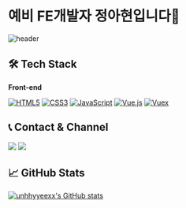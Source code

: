 # 예비 FE개발자 정아현입니다🙂

![header](https://capsule-render.vercel.app/api?type=waving&color=gradient&customColorList=15&height=300&section=header&text=AHYUN%20JEONG&fontSize=90&animation=twinkling)


## 🛠 Tech Stack

**Front-end**

[![HTML5](https://camo.githubusercontent.com/25d6c4f355d6657fdb6886c654ed7525df05b9f9964f9b0ba2737718c86868d0/68747470733a2f2f696d672e736869656c64732e696f2f62616467652f2d48544d4c352d4533344632363f267374796c653d666c61742d737175617265266c6f676f3d68746d6c35266c6f676f436f6c6f723d7768697465)](https://camo.githubusercontent.com/25d6c4f355d6657fdb6886c654ed7525df05b9f9964f9b0ba2737718c86868d0/68747470733a2f2f696d672e736869656c64732e696f2f62616467652f2d48544d4c352d4533344632363f267374796c653d666c61742d737175617265266c6f676f3d68746d6c35266c6f676f436f6c6f723d7768697465) [![CSS3](https://camo.githubusercontent.com/2b65a6eeceb8088d4cfd56c4e79330ae28ada5bb2f558e0a920511d58d0f4870/68747470733a2f2f696d672e736869656c64732e696f2f62616467652f2d435353332d3135373242363f267374796c653d666c61742d737175617265266c6f676f3d63737333266c6f676f436f6c6f723d7768697465)](https://camo.githubusercontent.com/2b65a6eeceb8088d4cfd56c4e79330ae28ada5bb2f558e0a920511d58d0f4870/68747470733a2f2f696d672e736869656c64732e696f2f62616467652f2d435353332d3135373242363f267374796c653d666c61742d737175617265266c6f676f3d63737333266c6f676f436f6c6f723d7768697465)
[![JavaScript](https://camo.githubusercontent.com/52ec85db7bd9d5ffbf13e5bb541774a086a9c96b000c1b20607bc6860f0be82f/68747470733a2f2f696d672e736869656c64732e696f2f62616467652f2d4a6176615363726970742d4637444631453f267374796c653d666c61742d737175617265266c6f676f3d6a617661736372697074266c6f676f436f6c6f723d7768697465)](https://camo.githubusercontent.com/52ec85db7bd9d5ffbf13e5bb541774a086a9c96b000c1b20607bc6860f0be82f/68747470733a2f2f696d672e736869656c64732e696f2f62616467652f2d4a6176615363726970742d4637444631453f267374796c653d666c61742d737175617265266c6f676f3d6a617661736372697074266c6f676f436f6c6f723d7768697465) [![Vue.js](https://camo.githubusercontent.com/588a6432373d5c36abf44dfeaccb500f202bbbca960bb30adb3a76aed13ce0e5/68747470733a2f2f696d672e736869656c64732e696f2f62616467652f2d5675652e6a732d3446433038443f267374796c653d666c61742d737175617265266c6f676f3d5675652e6a73266c6f676f436f6c6f723d7768697465)](https://camo.githubusercontent.com/588a6432373d5c36abf44dfeaccb500f202bbbca960bb30adb3a76aed13ce0e5/68747470733a2f2f696d672e736869656c64732e696f2f62616467652f2d5675652e6a732d3446433038443f267374796c653d666c61742d737175617265266c6f676f3d5675652e6a73266c6f676f436f6c6f723d7768697465) [![Vuex](https://camo.githubusercontent.com/a283fa53e0c7506130aad5c6175f47b460cc598566a7f91632fae31f860272e2/68747470733a2f2f696d672e736869656c64732e696f2f62616467652f2d567565782d3334343935653f267374796c653d666c61742d737175617265266c6f676f3d5675652e6a73266c6f676f436f6c6f723d7768697465)](https://camo.githubusercontent.com/a283fa53e0c7506130aad5c6175f47b460cc598566a7f91632fae31f860272e2/68747470733a2f2f696d672e736869656c64732e696f2f62616467652f2d567565782d3334343935653f267374796c653d666c61742d737175617265266c6f676f3d5675652e6a73266c6f676f436f6c6f723d7768697465)




## 📞 Contact & Channel

<a href="https://mail.google.com/mail/?view=cm&fs=1&to=unhhyyee66@gmail.com" target="_blank"><img src="https://img.shields.io/badge/unhheeyy66@gmail.com-D14836?style=flat-square&logo=Gmail&logoColor=white"/></a> <a href="https://github.com/unhhyyeexx" target="_blank"><img src="https://img.shields.io/badge/GITHUB-000000?style=flat-square&logo=Github&logoColor=white"/></a>




## 📈 GitHub Stats

[![unhhyyeexx's GitHub stats](https://github-readme-stats.vercel.app/api?username=unhhyyeexx&show_icons=true&theme=cobalt)](https://github.com/unhhyyeexx/github-readme-stats)

